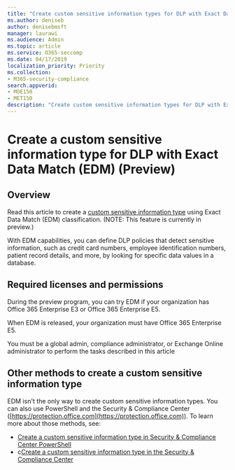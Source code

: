 ```yaml
---
title: "Create custom sensitive information types for DLP with Exact Data Match"
ms.author: deniseb
author: denisebmsft
manager: laurawi
ms.audience: Admin
ms.topic: article
ms.service: O365-seccomp
ms.date: 04/17/2019
localization_priority: Priority
ms.collection: 
- M365-security-compliance
search.appverid: 
- MOE150
- MET150
description: "Create custom sensitive information types for DLP with Exact Data Match."
---
```


# Create a custom sensitive information type for DLP with Exact Data Match (EDM) (Preview)

## Overview

Read this article to create a [custom sensitive information type](custom-sensitive-info-types.md) using Exact Data Match (EDM) classification. (NOTE: This feature is currently in preview.) 

With EDM capabilities, you can define DLP policies that detect sensitive information, such as credit card numbers, employee identification numbers, patient record details, and more, by looking for specific data values in a database. 

## Required licenses and permissions

During the preview program, you can try EDM if your organization has Office 365 Enterprise E3 or Office 365 Enterprise E5.

When EDM is released, your organization must have Office 365 Enterprise E5.

You must be a global admin, compliance administrator, or Exchange Online administrator to perform the tasks described in this article

##

## Other methods to create a custom sensitive information type

EDM isn't the only way to create custom sensitive information types. You can also use PowerShell and the Security & Compliance Center ([https://protection.office.com](https://protection.office.com)). To learn more about those methods, see:
- [Create a custom sensitive information type in Security & Compliance Center PowerShell](create-a-custom-sensitive-information-type-in-scc-powershell.md)
- c[Create a custom sensitive information type in the Security & Compliance Center](create-a-custom-sensitive-information-type.md) 